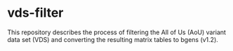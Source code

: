 # vds-filter
This repository describes the process of filtering the All of Us (AoU) variant data set (VDS) and converting the resulting matrix tables to bgens (v1.2).
